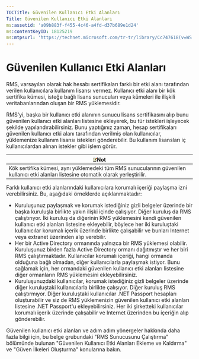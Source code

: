 ```yaml
---
TOCTitle: Güvenilen Kullanıcı Etki Alanları
Title: Güvenilen Kullanıcı Etki Alanları
ms:assetid: 'a09b883f-f455-4c46-a4fd-d37b689e1d24'
ms:contentKeyID: 18125219
ms:mtpsurl: 'https://technet.microsoft.com/tr-tr/library/Cc747618(v=WS.10)'
---
```


Güvenilen Kullanıcı Etki Alanları
=================================

RMS, varsayılan olarak hak hesabı sertifikaları farklı bir etki alanı tarafından verilen kullanıcılara kullanım lisansı vermez. Kullanıcı etki alanı bir kök sertifika kümesi, isteğe bağlı lisans sunucuları veya kümeleri ile ilişkili veritabanlarından oluşan bir RMS yüklemesidir.

RMS'yi, başka bir kullanıcı etki alanının sunucu lisans sertifikasını alıp bunu güvenilen kullanıcı etki alanları listesine ekleyerek, bu tür istekleri işleyecek şekilde yapılandırabilirsiniz. Bunu yaptığınız zaman, hesap sertifikaları güvenilen kullanıcı etki alanı tarafından verilmiş olan kullanıcılar, yüklemenize kullanım lisansı istekleri gönderebilir. Bu kullanım lisansları iç kullanıcılardan alınan istekler gibi işlem görür.

| ![](images/Cc747618.note(WS.10).gif)Not                                                                    |
|-----------------------------------------------------------------------------------------------------------------------------------------|
| Kök sertifika kümesi, aynı yüklemedeki tüm RMS sunucularının güvenilen kullanıcı etki alanları listesine otomatik olarak yerleştirilir. |

Farklı kullanıcı etki alanlarındaki kullanıcılara korumalı içeriği paylaşma izni verebilirsiniz. Bu, aşağıdaki örneklerde açıklanmaktadır:

-   Kuruluşunuz paylaşmak ve korumak istediğiniz gizli belgeler üzerinde bir başka kuruluşla birlikte yakın ilişki içinde çalışıyor. Diğer kuruluş da RMS çalıştırıyor. İki kuruluş da diğerinin RMS yüklemesini kendi güvenilen kullanıcı etki alanları listesine ekleyebilir, böylece her iki kuruluştaki kullanıcılar korumalı içerik üzerinde birlikte çalışabilir ve bunları Internet veya extranet üzerinden alıp verebilir.
-   Her bir Active Directory ormanında yalnızca bir RMS yüklemesi olabilir. Kuruluşunuz birden fazla Active Directory ormanı dağıtmıştır ve her biri RMS çalıştırmaktadır. Kullanıcılar korumalı içeriği, hangi ormanda olduğuna bağlı olmadan, diğer kullanıcılarla paylaşmak istiyor. Bunu sağlamak için, her ormandaki güvenilen kullanıcı etki alanları listesine diğer ormanların RMS yüklemesini ekleyebilirsiniz.
-   Kuruluşunuzdaki kullanıcılar, korumak istediğiniz gizli belgeler üzerinde diğer kuruluştaki kullanıcılarla birlikte çalışıyor. Diğer kuruluş RMS çalıştırmıyor. Diğer kuruluştaki kullanıcılar .NET Passport hesapları oluşturabilir ve siz de RMS yüklemenizin güvenilen kullanıcı etki alanları listesine .NET Passport'u ekleyebilirsiniz. Her iki şirketteki kullanıcılar korumalı içerik üzerinde çalışabilir ve Internet üzerinden bu içeriğin alıp gönderebilir.

Güvenilen kullanıcı etki alanları ve adım adım yönergeler hakkında daha fazla bilgi için, bu belge grubundaki "RMS Sunucusunu Çalıştırma" bölümünde bulunan "Güvenilen Kullanıcı Etki Alanları Ekleme ve Kaldırma" ve "Güven İlkeleri Oluşturma" konularına bakın.
